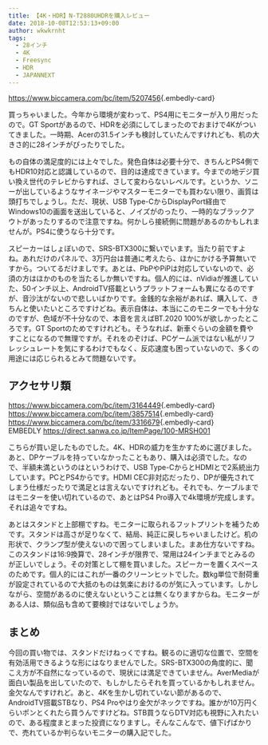 ```yaml
---
title: 【4K・HDR】N-T2880UHDRを購入レビュー
date: 2018-10-08T12:53:13+09:00
author: wkwkrnht
tags:
  - 28インチ
  - 4K
  - Freesync
  - HDR
  - JAPANNEXT
---
```

<https://www.biccamera.com/bc/item/5207456>{.embedly-card}

買っちゃいました。今年から環境が変わって、PS4用にモニターが入り用だったので。GT Sportがあるので、HDRを必須にしてしまったのでおまけで4Kがついてきました。一時期、Acerの31.5インチも検討していたんですけれども、机の大きさ的に28インチがぴったりでした。

もの自体の満足度的には上々でした。発色自体は必要十分で、きちんとPS4側でもHDR10対応と認識しているので、目的は達成できています。今までの地デジ買い換え世代のテレビからすれば、さして変わらないレベルです。というか、ソニーが出しているようなサイネージやマスターモニターでも買わない限り、画質は頭打ちでしょうし。ただ、現状、USB Type-CからDisplayPort経由でWindows10の画面を送出していると、ノイズがのったり、一時的なブラックアウトがあったりするので注意ですね。何かしら接続側に問題があるのかもしれませんが。PS4に使うなら十分です。

スピーカーはしょぼいので、SRS-BTX300に繋いでいます。当たり前ですよね。あれだけのパネルで、3万円台は普通に考えたら、ほかにかける予算無いですから。ついてるだけましです。あとは、PbPやPiPは対応していないので、必須の方はほかのものを当たるしか無いですね。個人的には、nVidiaが推進していた、50インチ以上、AndroidTV搭載というプラットフォームも異になるのですが、音沙汰がないので悲しいばかりです。金銭的な余裕があれば、購入して、きちんと使いたいところですけどね。表示自体は、本当にこのモニターでも十分なのですが、色域が不十分なので、本音を言えばBT.2020 100%が欲しかったところです。GT Sportのためですけれども。そうなれば、新車ぐらいの金額を費やすことになるので無理ですが。それをのぞけば、PCゲーム派ではない私がリフレッシュレートを気にするわけでもなく、反応速度も困っていないので、多くの用途には応じられるとみて問題ないです。

## アクセサリ類

<https://www.biccamera.com/bc/item/3164449>{.embedly-card}  
<https://www.biccamera.com/bc/item/3857514>{.embedly-card}  
<https://www.biccamera.com/bc/item/3316679>{.embedly-card}  
EMBEDLY https://direct.sanwa.co.jp/ItemPage/100-MRSH001

こちらが買い足したものでした。4K、HDRの威力を生かすために選びました。あと、DPケーブルを持っていなかったこともあり、購入は必須でした。なので、半額未満というのはというわけで、USB Type-CからとHDMIとで2系統出力しています。PCとPS4からです。HDMI CEC非対応だったり、DPが優先されてしまう仕様だったりで満足とは言えないですけれども。それでも、ケーブルまではモニターを使い切れているので、あとはPS4 Pro導入で4k環境が完成します。それは追々ですね。

あとはスタンドと上部棚ですね。モニターに取られるフットプリントを補うためです。スタンドは高さが足りなくて、結局、純正に戻しちゃいましたけど。机の形状で、クランプ型が使えないので困ってしまいました。まあ仕方ないですね。このスタンドは16:9換算で、28インチが限界で、常用は24インチまでとみるのが正しいでしょう。その対策として棚を買いました。スピーカーを置くスペースのためです。個人的にはこれが一番のクリーンヒットでした。数kg単位で耐荷重が設定されているので大抵のものは気楽におけるのが気に入っています。しかしながら、空間があるのに使えないということは無くなりますからね。モニターがある人は、類似品も含めて要検討ではないでしょうか。

## まとめ

今回の買い物では、スタンドだけねっくですね。観るのに適切な位置で、空間を有効活用できるような形にはなりませんでした。SRS-BTX300の角度的に、聞こえ方が不自然になっているので、現状には満足できていません。AverMediaが面白い製品を出していたので、もしかしたらそれを買っているかもしれません。金欠なんですけれど。あと、4Kを生かし切れていない節があるので、AndroidTV搭載STBなり、PS4 Proやはり金欠がネックですね。誰かが10万円くらいポンとくれたら買うんですけどね。STB買うならDTV対応も視野に入れたいので、ある程度まとまった投資になりますし。そんなこんなで、値下げばかりで、売れているか判らないモニターの購入記でした。